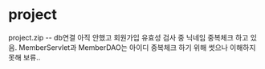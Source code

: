 # project

project.zip -- db연결 아직 안했고 회원가입 유효성 검사 중 닉네임 중복체크 하고 있음.
MemberServlet과 MemberDAO는 아이디 중복체크 하기 위해 썻으나 이해하지 못해 보류..
